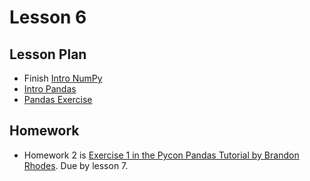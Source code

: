 # Lesson 6

## Lesson Plan

- Finish [Intro NumPy][1]
- [Intro Pandas][2]
- [Pandas Exercise][3]

## Homework

- Homework 2 is [Exercise 1 in the Pycon Pandas Tutorial by Brandon Rhodes][4]. Due by lesson 7.

[1]: ../notebooks/intro-numpy.ipynb
[2]: ../notebooks/intro-pandas.ipynb
[3]: https://github.com/brandon-rhodes/pycon-pandas-tutorial
[4]: https://github.com/brandon-rhodes/pycon-pandas-tutorial/blob/master/Exercises-1.ipynb